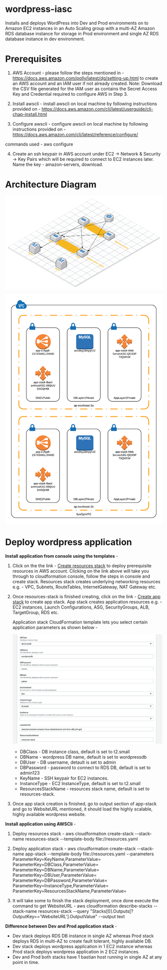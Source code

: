 # wordpress-iasc
Installs and deploys WordPress into Dev and Prod environments on to Amazon EC2 instances in an Auto Scaling group with a multi-AZ Amazon RDS database instance for storage in Prod environment and single AZ RDS database instance in dev environment.

<h1><b>Prerequisites</b></h1>

1. AWS Account - please follow the steps mentioned in - https://docs.aws.amazon.com/polly/latest/dg/setting-up.html to create an AWS account and an IAM user if not already created.
Note: Download the CSV file generated for the IAM user as contains the Secret Access Key and Credential required to configure AWS in Step 3.

2. Install awscli - install awscli on local machine by following instructions provided on - https://docs.aws.amazon.com/cli/latest/userguide/cli-chap-install.html

3. Configure awscli - configure awscli on local machine by following instructions provided on - https://docs.aws.amazon.com/cli/latest/reference/configure/

commands used - aws configure

4. Create an ssh keypair in AWS account under EC2 -> Network & Security -> Key Pairs which will be required to connect to EC2 instances later. Name the key - amazon-servers, download.


<h1><b>Architecture Diagram</b></h1>

![Blueprint](https://raw.githubusercontent.com/saurabhthareja90/wordpress-iac/master/Wordpress-app-blueprint.png)


![Lucid chart diagram](https://raw.githubusercontent.com/saurabhthareja90/wordpress-iac/master/SysOpsVPC.png)

<h1><b>Deploy wordpress application </b></h1>

<b>Install application from console using the templates </b>- 

1. Click on the the link - [Create resources stack](https://console.aws.amazon.com/cloudformation/home?region=ap-southeast-2#/stacks/new?stackName=resources-stack&templateURL=https://s3-ap-southeast-2.amazonaws.com/saurabh-public-artifacts/resources-stack.template) to deploy prerequisite resources in AWS account. Clicking on the link above will take you through to cloudformation console, follow the steps in console and create stack. Resources stack creates underlying networking resources e.g. - VPC, Subnets, RouteTables, InternetGateway, NAT Gateway etc. 

2. Once resources-stack is finished creating, click on the link - [Create app stack](https://console.aws.amazon.com/cloudformation/home?region=ap-southeast-2#/stacks/new?stackName=app-stack&templateURL=https://s3-ap-southeast-2.amazonaws.com/saurabh-public-artifacts/app-stack.template) to create app stack. App stack creates application resources e.g. - EC2 instances, Launch Configurations, ASG, SecurityGroups, ALB, TargetGroup, RDS etc.

    Application stack CloudFormation template lets you select certain application parameters as shown below - 

    ![alt text](https://raw.githubusercontent.com/saurabhthareja90/wordpress-iac/master/parameters.png)

    *   DBClass             - DB instance class, default is set to t2.small
    *   DBName              - wordpress DB name, default is set to wordpressdb
    *   DBUser              - DB username, detault is set to admin
    *   DBPassword          - password to connect to RDS DB, default is set to admin123
    *   KeyName             - SSH keypair for EC2 instances.
    *   InstanceType        - EC2 InstanceType, default is set to t2.small
    *   ResourcesStackName  - resources stack name, default is set to resources-stack.

3. Once app stack creation is finished, go to output section of app-stack and go to WebsiteURL mentioned, it should load the        highly scalable, highly available wordpress website.


<b>Install application using AWSCli </b>- 

1. Deploy resources stack -
    aws cloudformation create-stack --stack-name resources-stack --template-body file://resources.yaml

2. Deploy application stack -
    aws cloudformation create-stack --stack-name app-stack --template-body file://resources.yaml --parameters ParameterKey=KeyName,ParameterValue=<SSHKey> ParameterKey=DBClass,ParameterValue=<DBClass> ParameterKey=DBName,ParameterValue=<DBName> ParameterKey=DBUser,ParameterValue=<DBUser> ParameterKey=DBPassword,ParameterValue=<DBPassword> ParameterKey=InstanceType,ParameterValue=<InstanceType> ParameterKey=ResourcesStackName,ParameterValue=<ResourcesStackName> 

3. It will take some to finish the stack deployment, once done execute the command to get WebsiteURL -
   aws cloudformation describe-stacks --stack-name resources-stack --query "Stacks[0].Outputs[?OutputKey=='WebsiteURL'].OutputValue" --output text

<b>Difference between Dev and Prod application stack </b>- 

* Dev stack deploys RDS DB instance in single AZ whereas Prod stack deploys RDS in multi-AZ to create fault tolerant, highly available DB.
* Dev stack deploys wordpress application in 1 EC2 instance whereas Prod stack deploys wordpress application in 2 EC2 instances.
* Dev and Prod both stacks have 1 bastian host running in single AZ at any point in time. 

